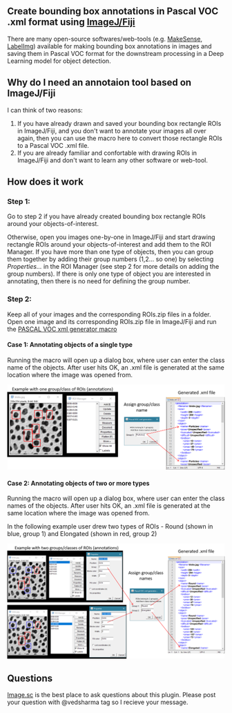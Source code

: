 ## Create bounding box annotations in Pascal VOC .xml format using [ImageJ/Fiji](https://imagej.net/)
There are many open-source softwares/web-tools (e.g. [MakeSense](https://github.com/SkalskiP/make-sense), [LabelImg](https://github.com/tzutalin/labelImg
)) available for making bounding box annotations in images and saving them in Pascal VOC format for the downstream processing in a Deep Learning model for object detection.


## Why do I need an annotaion tool based on ImageJ/Fiji
I can think of two reasons:
1. If you have already drawn and saved your bounding box rectangle ROIs in ImageJ/Fiji, and you don't want to annotate your images all over again, then you can use the macro here to convert those rectangle ROIs to a Pascal VOC .xml file. 
2. If you are already familiar and confortable with drawing ROIs in ImageJ/Fiji and don't want to learn any other software or web-tool. 

## How does it work
### Step 1: 
Go to step 2 if you have already created bounding box rectangle ROIs around your objects-of-interest.  

Otherwise, open you images one-by-one in ImageJ/Fiji and start drawing rectangle ROIs around your objects-of-interest and add them to the ROI Manager. If you have more than one type of objects, then you can group them together by adding their group numbers (1,2... so one) by selecting *Properties...* in the ROI Manager (see step 2 for more details on adding the group numbers). If there is only one type of object you are interested in annotating, then there is no need for defining the group number.

### Step 2: 
Keep all of your images and the corresponding ROIs.zip files in a folder. Open one image and its corresponding ROIs.zip file in ImageJ/Fiji and run the [PASCAL VOC xml generator macro](https://github.com/ved-sharma/PASCAL_VOC_xml_generator_ImageJ_Fiji/blob/ddc2599146b171bcdcc25ea3ef31f13e45f9f3ec/PASCAL_VOC_xml_generator.ijm)  

#### Case 1: Annotating objects of a single type  
Running the macro will open up a dialog box, where user can enter the class name of the objects. After user hits OK, an .xml file is generated at the same location where the image was opened from.

![](https://github.com/ved-sharma/PASCAL_VOC_xml_generator_ImageJ_Fiji/blob/ddc2599146b171bcdcc25ea3ef31f13e45f9f3ec/Files/one_group_example.png)

#### Case 2: Annotating objects of two or more types  
Running the macro will open up a dialog box, where user can enter the class names of the objects. After user hits OK, an .xml file is generated at the same location where the image was opened from.  

In the following example user drew two types of ROIs - Round (shown in blue, group 1) and Elongated (shown in red, group 2) 

![](https://github.com/ved-sharma/PASCAL_VOC_xml_generator_ImageJ_Fiji/blob/ddc2599146b171bcdcc25ea3ef31f13e45f9f3ec/Files/two_groups_example.png)

## Questions
[Image.sc](https://forum.image.sc/) is the best place to ask questions about this plugin. Please post your question with @vedsharma tag so I recieve your message.

